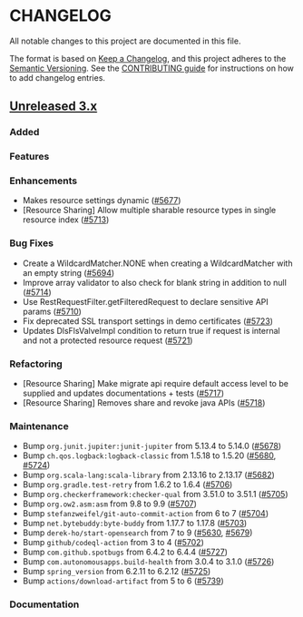 # CHANGELOG
All notable changes to this project are documented in this file.

The format is based on [Keep a Changelog](https://keepachangelog.com/en/1.0.0/), and this project adheres to the [Semantic Versioning](https://semver.org/spec/v2.0.0.html). See the [CONTRIBUTING guide](./CONTRIBUTING.md#Changelog) for instructions on how to add changelog entries.

## [Unreleased 3.x]
### Added

### Features

### Enhancements
- Makes resource settings dynamic ([#5677](https://github.com/opensearch-project/security/pull/5677))
- [Resource Sharing] Allow multiple sharable resource types in single resource index ([#5713](https://github.com/opensearch-project/security/pull/5713))

### Bug Fixes
- Create a WildcardMatcher.NONE when creating a WildcardMatcher with an empty string ([#5694](https://github.com/opensearch-project/security/pull/5694))
- Improve array validator to also check for blank string in addition to null ([#5714](https://github.com/opensearch-project/security/pull/5714))
- Use RestRequestFilter.getFilteredRequest to declare sensitive API params ([#5710](https://github.com/opensearch-project/security/pull/5710))
- Fix deprecated SSL transport settings in demo certificates ([#5723](https://github.com/opensearch-project/security/pull/5723))
- Updates DlsFlsValveImpl condition to return true if request is internal and not a protected resource request ([#5721](https://github.com/opensearch-project/security/pull/5721))

### Refactoring
- [Resource Sharing] Make migrate api require default access level to be supplied and updates documentations + tests ([#5717](https://github.com/opensearch-project/security/pull/5717))
- [Resource Sharing] Removes share and revoke java APIs ([#5718](https://github.com/opensearch-project/security/pull/5718))

### Maintenance
- Bump `org.junit.jupiter:junit-jupiter` from 5.13.4 to 5.14.0 ([#5678](https://github.com/opensearch-project/security/pull/5678))
- Bump `ch.qos.logback:logback-classic` from 1.5.18 to 1.5.20 ([#5680](https://github.com/opensearch-project/security/pull/5680), [#5724](https://github.com/opensearch-project/security/pull/5724))
- Bump `org.scala-lang:scala-library` from 2.13.16 to 2.13.17 ([#5682](https://github.com/opensearch-project/security/pull/5682))
- Bump `org.gradle.test-retry` from 1.6.2 to 1.6.4 ([#5706](https://github.com/opensearch-project/security/pull/5706))
- Bump `org.checkerframework:checker-qual` from 3.51.0 to 3.51.1 ([#5705](https://github.com/opensearch-project/security/pull/5705))
- Bump `org.ow2.asm:asm` from 9.8 to 9.9 ([#5707](https://github.com/opensearch-project/security/pull/5707))
- Bump `stefanzweifel/git-auto-commit-action` from 6 to 7 ([#5704](https://github.com/opensearch-project/security/pull/5704))
- Bump `net.bytebuddy:byte-buddy` from 1.17.7 to 1.17.8 ([#5703](https://github.com/opensearch-project/security/pull/5703))
- Bump `derek-ho/start-opensearch` from 7 to 9 ([#5630](https://github.com/opensearch-project/security/pull/5630), [#5679](https://github.com/opensearch-project/security/pull/5679))
- Bump `github/codeql-action` from 3 to 4 ([#5702](https://github.com/opensearch-project/security/pull/5702))
- Bump `com.github.spotbugs` from 6.4.2 to 6.4.4 ([#5727](https://github.com/opensearch-project/security/pull/5727))
- Bump `com.autonomousapps.build-health` from 3.0.4 to 3.1.0 ([#5726](https://github.com/opensearch-project/security/pull/5726))
- Bump `spring_version` from 6.2.11 to 6.2.12 ([#5725](https://github.com/opensearch-project/security/pull/5725))
- Bump `actions/download-artifact` from 5 to 6 ([#5739](https://github.com/opensearch-project/security/pull/5739))

### Documentation

[Unreleased 3.x]: https://github.com/opensearch-project/security/compare/3.3...main
